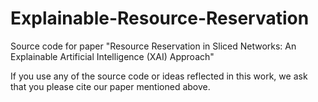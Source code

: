 # Explainable-Resource-Reservation
Source code for paper "Resource Reservation in Sliced Networks: An Explainable Artificial Intelligence (XAI) Approach"

If you use any of the source code or ideas reflected in this work, we ask that you please cite our paper mentioned above.
